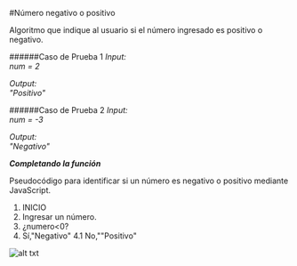 
#Número negativo o positivo

Algoritmo que indique al usuario si el número ingresado es positivo o negativo.

######Caso de Prueba 1
_Input:_     
_num = 2_

_Output:_   
_"Positivo"_

######Caso de Prueba 2
_Input:_    
_num = -3_

_Output:_   
_"Negativo"_

___Completando la función___

Pseudocódigo para identificar si un número es negativo o positivo mediante JavaScript.

1. INICIO
2. Ingresar un número.
3. ¿numero<0?
4. Sí,"Negativo"
4.1 No,""Positivo"

![alt txt]()